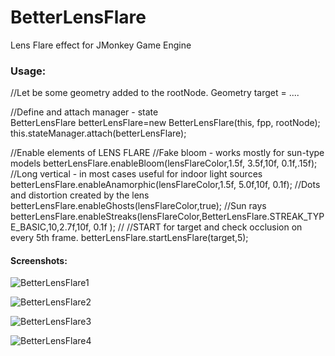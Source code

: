 # BetterLensFlare
Lens Flare effect for JMonkey Game Engine


### Usage:
//Let be some geometry added to the rootNode.
 Geometry target = ....

//Define and attach manager - state  
BetterLensFlare betterLensFlare=new BetterLensFlare(this, fpp, rootNode);
this.stateManager.attach(betterLensFlare);
    
//Enable elements of LENS FLARE
//Fake bloom - works mostly for sun-type models
betterLensFlare.enableBloom(lensFlareColor,1.5f, 3.5f,10f, 0.1f,.15f);
//Long vertical - in most cases useful for indoor light sources
betterLensFlare.enableAnamorphic(lensFlareColor,1.5f, 5.0f,10f, 0.1f);
//Dots and distortion created by the lens
betterLensFlare.enableGhosts(lensFlareColor,true);
//Sun rays
betterLensFlare.enableStreaks(lensFlareColor,BetterLensFlare.STREAK_TYPE_BASIC,10,2.7f,10f, 0.1f );
//
//START for target and check occlusion on every 5th frame.
betterLensFlare.startLensFlare(target,5);

#### Screenshots:

![BetterLensFlare1](../master/img/BetterLensFlare1.jpg)

![BetterLensFlare2](../master/img/BetterLensFlare2.jpg)

![BetterLensFlare3](../master/img/BetterLensFlare3.jpg)

![BetterLensFlare4](../master/img/BetterLensFlare4.jpg)

